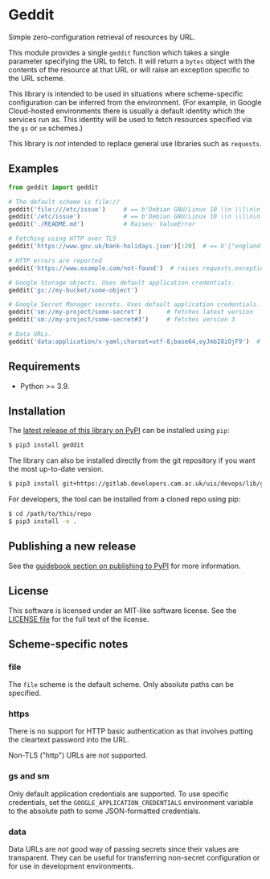 # Geddit

Simple zero-configuration retrieval of resources by URL.

This module provides a single `geddit` function which takes a single parameter
specifying the URL to fetch. It will return a `bytes` object with the contents
of the resource at that URL or will raise an exception specific to the URL
scheme.

This library is intended to be used in situations where scheme-specific
configuration can be inferred from the environment. (For example, in Google
Cloud-hosted environments there is usually a default identity which the services
run as. This identity will be used to fetch resources specified via the `gs` or
`sm` schemes.)

This library is *not* intended to replace general use libraries such as
`requests`.

## Examples

```python
from geddit import geddit

# The default scheme is file://
geddit('file:///etc/issue')     # == b'Debian GNU/Linux 10 \\n \\l\n\n'
geddit('/etc/issue')            # == b'Debian GNU/Linux 10 \\n \\l\n\n'
geddit('./README.md')           # Raises: ValueError

# Fetching using HTTP over TLS
geddit('https://www.gov.uk/bank-holidays.json')[:20]  # == b'{"england-and-wales"'

# HTTP errors are reported
geddit('https://www.example.com/not-found')  # raises requests.exceptions.HTTPError

# Google Storage objects. Uses default application credentials.
geddit('gs://my-bucket/some-object')

# Google Secret Manager secrets. Uses default application credentials.
geddit('sm://my-project/some-secret')       # fetches latest version
geddit('sm://my-project/some-secret#3')     # fetches version 3

# Data URLs.
geddit('data:application/x-yaml;charset=utf-8;base64,eyJmb28iOjF9')  # == b'{"foo":1}'
```

## Requirements

* Python >= 3.9.

## Installation

The [latest release of this library on PyPI](https://pypi.org/project/geddit/)
can be installed using `pip`:

```bash
$ pip3 install geddit
```

The library can also be installed directly from the git repository if you want
the most up-to-date version.
```bash
$ pip3 install git+https://gitlab.developers.cam.ac.uk/uis/devops/lib/geddit.git
```

For developers, the tool can be installed from a cloned repo using pip:
```bash
$ cd /path/to/this/repo
$ pip3 install -e .
```

## Publishing a new release

See the [guidebook section on publishing to
PyPI](https://guidebook.devops.uis.cam.ac.uk/en/latest/workflow/pypi/) for more
information.

## License

This software is licensed under an MIT-like software license. See the [LICENSE
file](LICENSE) for the full text of the license.

## Scheme-specific notes

### file

The `file` scheme is the default scheme. Only absolute paths can be specified.

### https

There is no support for HTTP basic authentication as that involves putting the
cleartext password into the URL.

Non-TLS ("http") URLs are *not* supported.

### gs and sm

Only default application credentials are supported. To use specific credentials,
set the `GOOGLE_APPLICATION_CREDENTIALS` environment variable to the absolute
path to some JSON-formatted credentials.

### data

Data URLs are _not_ good way of passing secrets since their values are
transparent. They can be useful for transferring non-secret configuration or for
use in development environments.
